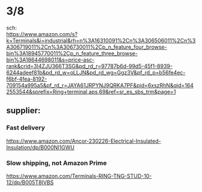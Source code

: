 # 3/8
sch:  
https://www.amazon.com/s?k=Terminals&i=industrial&rh=n%3A16310091%2Cn%3A306506011%2Cn%3A306719011%2Cn%3A306730011%2Cp_n_feature_four_browse-bin%3A18945770011%2Cp_n_feature_three_browse-bin%3A18644698011&s=price-asc-rank&crid=3I4ZJU366T3SG&pd_rd_r=97787b6d-99d5-45f1-8939-6244adeef81b&pd_rd_w=oLLJN&pd_rd_wg=Ggz3V&pf_rd_p=b56fe4ec-f6bf-4fea-8192-709154a995a5&pf_rd_r=JAYA61JRPYNJ9QRKA7PF&pid=6xszRhN&qid=1642553544&sprefix=Ring+terminal,aps,69&ref=sr_es_sbs_trm&page=1

## supplier:
### Fast delivery
https://www.amazon.com/Ancor-230226-Electrical-Insulated-Insulation/dp/B000NI1GWU

### Slow shipping, not Amazon Prime
https://www.amazon.com/Terminals-RING-TNG-STUD-10-12/dp/B005T8IVBS
